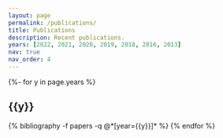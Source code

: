 ```yaml
---
layout: page
permalink: /publications/
title: Publications
description: Recent publications.
years: [2022, 2021, 2020, 2019, 2018, 2016, 2013]
nav: true
nav_order: 4
---
```

<!-- _pages/publications.md -->
<div class="publications">

{%- for y in page.years %}
  <h2 class="year">{{y}}</h2>
  {% bibliography -f papers -q @*[year={{y}}]* %}
{% endfor %}

</div>
